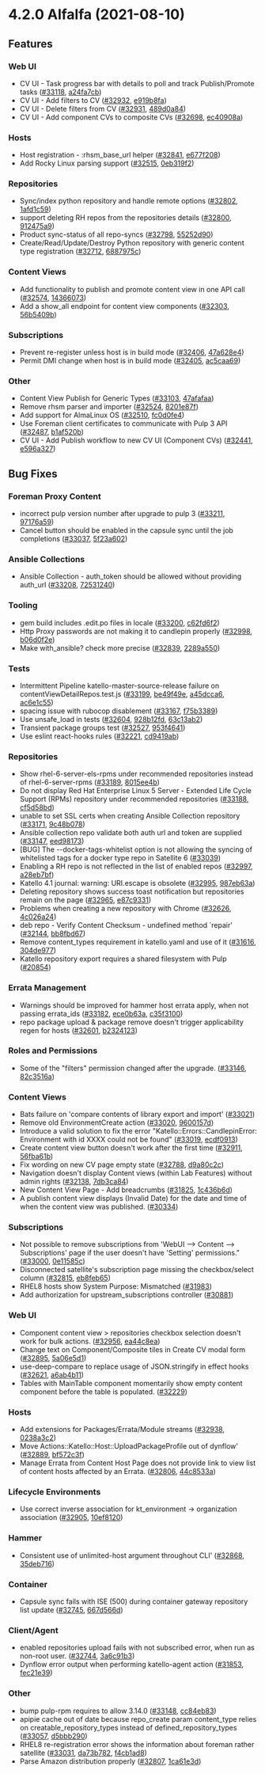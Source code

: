 # 4.2.0 Alfalfa (2021-08-10)

## Features

### Web UI
 * CV UI - Task progress bar with details to poll and track Publish/Promote tasks ([#33118](https://projects.theforeman.org/issues/33118), [a24fa7cb](https://github.com/Katello/katello.git/commit/a24fa7cbcfe4960d3f0e4bbf8786aba094b9596d))
 * CV UI - Add filters to CV ([#32932](https://projects.theforeman.org/issues/32932), [e919b8fa](https://github.com/Katello/katello.git/commit/e919b8fae7c99f4f0de3a344e56e81c7b86cc27f))
 * CV UI - Delete filters from CV ([#32931](https://projects.theforeman.org/issues/32931), [489d0a84](https://github.com/Katello/katello.git/commit/489d0a84b0bcb2e18bb1260b134ac61bec193b50))
 * CV UI - Add component CVs to composite CVs ([#32698](https://projects.theforeman.org/issues/32698), [ec40908a](https://github.com/Katello/katello.git/commit/ec40908addd2d0befc53e6d2d6220e6a2a503e06))

### Hosts
 * Host registration - :rhsm_base_url helper ([#32841](https://projects.theforeman.org/issues/32841), [e677f208](https://github.com/Katello/katello.git/commit/e677f208a11fd52b9d0a4a045edd5a15b8f8bf38))
 * Add Rocky Linux parsing support ([#32515](https://projects.theforeman.org/issues/32515), [0eb319f2](https://github.com/Katello/katello.git/commit/0eb319f230015223e83caf41035c5c80ac5a61bd))

### Repositories
 * Sync/index python repository and handle remote options ([#32802](https://projects.theforeman.org/issues/32802), [1afd1c59](https://github.com/Katello/katello.git/commit/1afd1c59f566e24a3c1e6d01eba77ae57d35db75))
 * support deleting RH repos from the repositories details ([#32800](https://projects.theforeman.org/issues/32800), [912475a9](https://github.com/Katello/katello.git/commit/912475a9b91cbbf1297b9faff3966cf61bdcf663))
 * Product sync-status of all repo-syncs ([#32798](https://projects.theforeman.org/issues/32798), [55252d90](https://github.com/Katello/katello.git/commit/55252d90f800d9969fc87a53e087b3c86d86bb7c))
 * Create/Read/Update/Destroy Python repository with generic content type registration ([#32712](https://projects.theforeman.org/issues/32712), [6887975c](https://github.com/Katello/katello.git/commit/6887975cfb8303657136cd4e0efacbf936e29b1f))

### Content Views
 * Add functionality to publish and promote content view in one API call ([#32574](https://projects.theforeman.org/issues/32574), [14366073](https://github.com/Katello/katello.git/commit/143660734dec0f7b6fa6dd33a062b33d9919b01f))
 * Add a show_all endpoint for content view components ([#32303](https://projects.theforeman.org/issues/32303), [56b5409b](https://github.com/Katello/katello.git/commit/56b5409baaac5407aff0d06e3f4afe37f3cae789))

### Subscriptions
 * Prevent re-register unless host is in build mode ([#32406](https://projects.theforeman.org/issues/32406), [47a628e4](https://github.com/Katello/katello.git/commit/47a628e4a35c95f49bd389674ac7987258ec91eb))
 * Permit DMI change when host is in build mode ([#32405](https://projects.theforeman.org/issues/32405), [ac5caa69](https://github.com/Katello/katello.git/commit/ac5caa699555fa5acdaf54d39ce362e791d13888))

### Other
 * Content View Publish for Generic Types ([#33103](https://projects.theforeman.org/issues/33103), [47afafaa](https://github.com/Katello/katello.git/commit/47afafaa8ad73c131e4e8db051d9ef64fabf3fcc))
 * Remove rhsm parser and importer ([#32524](https://projects.theforeman.org/issues/32524), [8201e87f](https://github.com/Katello/katello.git/commit/8201e87f5d30ef3511c3348941b92cef8251e144))
 * Add support for AlmaLinux OS ([#32510](https://projects.theforeman.org/issues/32510), [fc0d0fe4](https://github.com/Katello/katello.git/commit/fc0d0fe4c477c6dd44f138d836b3d8eadc5ef50c))
 * Use Foreman client certificates to communicate with Pulp 3 API ([#32487](https://projects.theforeman.org/issues/32487), [b1af520b](https://github.com/Katello/katello.git/commit/b1af520bca01eaa538492608d17ac9acd050ab95))
 * CV UI - Add Publish workflow to new CV UI (Component CVs) ([#32441](https://projects.theforeman.org/issues/32441), [e596a327](https://github.com/Katello/katello.git/commit/e596a32718b40b435abccac9944d5803e8206622))

## Bug Fixes

### Foreman Proxy Content
 * incorrect pulp version number after upgrade to pulp 3 ([#33211](https://projects.theforeman.org/issues/33211), [97176a59](https://github.com/Katello/katello.git/commit/97176a59947b14e6072b6436175d277554386308))
 * Cancel button should be enabled in the capsule sync until the job completions ([#33037](https://projects.theforeman.org/issues/33037), [5f23a602](https://github.com/Katello/katello.git/commit/5f23a60246ad77b13128efb25f1475bba24e32fb))

### Ansible Collections
 * Ansible Collection - auth_token should be allowed without providing auth_url ([#33208](https://projects.theforeman.org/issues/33208), [72531240](https://github.com/Katello/katello.git/commit/725312408d360cf2e0473159515240e4f006f7b5))

### Tooling
 * gem build includes .edit.po files in locale ([#33200](https://projects.theforeman.org/issues/33200), [c62fd6f2](https://github.com/Katello/katello.git/commit/c62fd6f241135a10052b65e0681c02d9785d3988))
 * Http Proxy passwords are not making it to candlepin properly ([#32998](https://projects.theforeman.org/issues/32998), [b06d0f2e](https://github.com/Katello/katello.git/commit/b06d0f2e9de97a1b6c92c0780461d502e17474f6))
 * Make with_ansible? check more precise ([#32839](https://projects.theforeman.org/issues/32839), [2289a550](https://github.com/Katello/katello.git/commit/2289a5506831b3cf9f5873f6e71c01c47e7792c1))

### Tests
 * Intermittent Pipeline katello-master-source-release failure on contentViewDetailRepos.test.js ([#33199](https://projects.theforeman.org/issues/33199), [be49f49e](https://github.com/Katello/katello.git/commit/be49f49e4866268b28be8ef908db1981328ff132), [a45dcca6](https://github.com/Katello/katello.git/commit/a45dcca6a08e8e9bd5354ac5e87023bd2ea18d74), [ac6e1c55](https://github.com/Katello/katello.git/commit/ac6e1c5594342c3527e54ab4439ee6b3f844d2bf))
 * spacing issue with rubocop disablement ([#33167](https://projects.theforeman.org/issues/33167), [f75b3389](https://github.com/Katello/katello.git/commit/f75b3389a0d04e651c131ee53c1c49b144e519cc))
 * Use unsafe_load in tests ([#32604](https://projects.theforeman.org/issues/32604), [928b12fd](https://github.com/Katello/katello.git/commit/928b12fd11a343f43088e9f09b01c40265c8dc51), [63c13ab2](https://github.com/Katello/katello.git/commit/63c13ab2eb1cd3505bc76ec6b034317cc1bd6d04))
 * Transient package groups test ([#32527](https://projects.theforeman.org/issues/32527), [953f4641](https://github.com/Katello/katello.git/commit/953f4641aaa0b2fad99c7fd663e99f8fd2d296c5))
 * Use eslint react-hooks rules ([#32221](https://projects.theforeman.org/issues/32221), [cd9419ab](https://github.com/Katello/katello.git/commit/cd9419abb4466bfd64bddc77f8d083ef795f168c))

### Repositories
 * Show rhel-6-server-els-rpms under recommended repositories instead of rhel-6-server-rpms ([#33189](https://projects.theforeman.org/issues/33189), [8015ee4b](https://github.com/Katello/katello.git/commit/8015ee4b9c5913cd0d1d323ba149a0f4124a2bf0))
 * Do not display Red Hat Enterprise Linux 5 Server - Extended Life Cycle Support (RPMs) repository under recommended repositories ([#33188](https://projects.theforeman.org/issues/33188), [cf5d58bd](https://github.com/Katello/katello.git/commit/cf5d58bd40bf64010ff9ce195971e3756a6f9f37))
 * unable to set SSL certs when creating Ansible Collection repository ([#33171](https://projects.theforeman.org/issues/33171), [9c48b078](https://github.com/Katello/katello.git/commit/9c48b078f206ed34c4450ef70566e70875253a15))
 * Ansible collection repo validate both auth url and token are supplied ([#33147](https://projects.theforeman.org/issues/33147), [eed98173](https://github.com/Katello/katello.git/commit/eed981730c594e6e86e41c8e86c6cc01aeac592c))
 * [BUG] The --docker-tags-whitelist option is not allowing the syncing of whitelisted tags for a docker type repo in Satellite 6 ([#33039](https://projects.theforeman.org/issues/33039))
 * Enabling a RH repo is not reflected in the list of enabled repos ([#32997](https://projects.theforeman.org/issues/32997), [a28eb7bf](https://github.com/Katello/katello.git/commit/a28eb7bf49d3f8f464c1dd3bb11742a9f47fa30c))
 * Katello 4.1 journal: warning: URI.escape is obsolete ([#32995](https://projects.theforeman.org/issues/32995), [987eb63a](https://github.com/Katello/katello.git/commit/987eb63aec385e192368c9efc009fdd71684b245))
 * Deleting repository shows success toast notification but repositories remain on the page ([#32965](https://projects.theforeman.org/issues/32965), [e87c9331](https://github.com/Katello/katello.git/commit/e87c93312fa56a0e77206ef65a6e05edddfab3cd))
 * Problems when creating a new repository with Chrome ([#32626](https://projects.theforeman.org/issues/32626), [4c026a24](https://github.com/Katello/katello.git/commit/4c026a2465262439ca9669ec0513e33f1d1e714b))
 * deb repo - Verify Content Checksum - undefined method `repair' ([#32144](https://projects.theforeman.org/issues/32144), [bb8fbd67](https://github.com/Katello/katello.git/commit/bb8fbd6784085951d7affec3eb58b91c4f9241fd))
 * Remove content_types requirement in katello.yaml and use of it ([#31616](https://projects.theforeman.org/issues/31616), [304de977](https://github.com/Katello/katello.git/commit/304de977b189990164968a7d1a482137012bc9d7))
 * Katello repository export requires a shared filesystem with Pulp ([#20854](https://projects.theforeman.org/issues/20854))

### Errata Management
 * Warnings should be improved for hammer host errata apply, when not passing errata_ids ([#33182](https://projects.theforeman.org/issues/33182), [ece0b63a](https://github.com/Katello/hammer-cli-katello.git/commit/ece0b63a2814badf4a36bb880a0e52b476f735d2), [c35f3100](https://github.com/Katello/katello.git/commit/c35f3100fda7fcdd89b34e8324b3e82c4b8b491e))
 * repo package upload & package remove doesn't trigger applicability regen for hosts ([#32601](https://projects.theforeman.org/issues/32601), [b2324123](https://github.com/Katello/katello.git/commit/b2324123bb54562a4f21c88996eec8146a83346b))

### Roles and Permissions
 * Some of the "filters" permission changed after the upgrade. ([#33146](https://projects.theforeman.org/issues/33146), [82c3516a](https://github.com/Katello/katello.git/commit/82c3516ab71ac773bff195683879b380e2bbe4f6))

### Content Views
 * Bats failure on 'compare contents of library export and import' ([#33021](https://projects.theforeman.org/issues/33021))
 * Remove old EnvironmentCreate action ([#33020](https://projects.theforeman.org/issues/33020), [9600157d](https://github.com/Katello/katello.git/commit/9600157dc1c6e2e09f405235d01557b5619514c6))
 * Introduce a valid solution to fix the error "Katello::Errors::CandlepinError: Environment with id XXXX could not be found" ([#33019](https://projects.theforeman.org/issues/33019), [ecdf0913](https://github.com/Katello/katello.git/commit/ecdf09135b70e4fc74c2d9304a66617481c0d964))
 * Create content view button doesn't work after the first time ([#32911](https://projects.theforeman.org/issues/32911), [56fba61b](https://github.com/Katello/katello.git/commit/56fba61b74e5b658e7cf50813fbe9326d0f04c1e))
 * Fix wording on new CV page empty state ([#32788](https://projects.theforeman.org/issues/32788), [d9a80c2c](https://github.com/Katello/katello.git/commit/d9a80c2c86c9a3d82ccdc6f55b49568efcf23bc3))
 * Navigation doesn't display Content views (within Lab Features) without admin rights ([#32138](https://projects.theforeman.org/issues/32138), [7db3ca84](https://github.com/Katello/katello.git/commit/7db3ca848ae1577810b40a879bc0675254226528))
 * New Content View Page - Add breadcrumbs ([#31825](https://projects.theforeman.org/issues/31825), [1c436b6d](https://github.com/Katello/katello.git/commit/1c436b6d8422b78ffd1ead4ff8b3c5c14ae1f16a))
 * A publish content view displays (Invalid Date) for the date and time of when the content view was published. ([#30334](https://projects.theforeman.org/issues/30334))

### Subscriptions
 * Not possible to remove subscriptions from 'WebUI --> Content --> Subscriptions' page if the user doesn't have 'Setting' permissions." ([#33000](https://projects.theforeman.org/issues/33000), [0e11585c](https://github.com/Katello/katello.git/commit/0e11585c3859472a2decc4e6579cda25f9753855))
 * Disconnected satellite's subscription page missing the checkbox/select column ([#32815](https://projects.theforeman.org/issues/32815), [eb8feb65](https://github.com/Katello/katello.git/commit/eb8feb65f9cca8ff793121aca4912cd694e19e9f))
 * RHEL8 hosts show System Purpose: Mismatched ([#31983](https://projects.theforeman.org/issues/31983))
 * Add authorization for upstream_subscriptions controller ([#30881](https://projects.theforeman.org/issues/30881))

### Web UI
 * Component content view > repositories checkbox selection doesn't work for bulk actions. ([#32956](https://projects.theforeman.org/issues/32956), [ea44c8ea](https://github.com/Katello/katello.git/commit/ea44c8eab2597b6234f1a4b0efbb1bd6cd7e4ffc))
 * Change text on Component/Composite tiles in Create CV modal form ([#32895](https://projects.theforeman.org/issues/32895), [5a06e5d1](https://github.com/Katello/katello.git/commit/5a06e5d17a0956bddc4ae90384d767dde0d973a9))
 * use-deep-compare to replace usage of JSON.stringify in effect hooks ([#32621](https://projects.theforeman.org/issues/32621), [a6ab4b11](https://github.com/Katello/katello.git/commit/a6ab4b11fadaefcea2f5caf8cac19334cb7f5573))
 * Tables with MainTable component momentarily show empty content component before the table is populated. ([#32229](https://projects.theforeman.org/issues/32229))

### Hosts
 * Add extensions for Packages/Errata/Module streams ([#32938](https://projects.theforeman.org/issues/32938), [0238a3c2](https://github.com/Katello/katello.git/commit/0238a3c2a510012c7cd81635337ed7b7761a5454))
 * Move Actions::Katello::Host::UploadPackageProfile out of dynflow' ([#32889](https://projects.theforeman.org/issues/32889), [bf572c3f](https://github.com/Katello/katello.git/commit/bf572c3f761c167a3bf3d91b49b0ca8bda58074a))
 * Manage Errata from Content Host Page does not provide link to view list of content hosts affected by an Errata. ([#32806](https://projects.theforeman.org/issues/32806), [44c8533a](https://github.com/Katello/katello.git/commit/44c8533ab4ce792253a9cafb9c93e83f67db1cd5))

### Lifecycle Environments
 * Use correct inverse association for kt_environment -> organization association ([#32905](https://projects.theforeman.org/issues/32905), [10ef8120](https://github.com/Katello/katello.git/commit/10ef81200b4694401d66b58f1c7d36caa79ef40a))

### Hammer
 * Consistent use of unlimited-host argument throughout CLI' ([#32868](https://projects.theforeman.org/issues/32868), [35deb716](https://github.com/Katello/hammer-cli-katello.git/commit/35deb71684e25633d153c0f10f657811482deb35))

### Container
 * Capsule sync fails with ISE (500) during container gateway repository list update ([#32745](https://projects.theforeman.org/issues/32745), [667d566d](https://github.com/Katello/smart_proxy_container_gateway.git/commit/667d566d625b3a7309b94a33e094c45069aae183))

### Client/Agent
 * enabled repositories upload fails with not subscribed error, when run as non-root user. ([#32744](https://projects.theforeman.org/issues/32744), [3a6c91b3](https://github.com/Katello/katello-host-tools.git/commit/3a6c91b3c794eac3f08053731bc25a992e4765d0))
 * Dynflow error output when performing katello-agent action ([#31853](https://projects.theforeman.org/issues/31853), [fec21e39](https://github.com/Katello/katello.git/commit/fec21e39b51a4a46d425f87e897176358d101344))

### Other
 * bump pulp-rpm requires to allow 3.14.0 ([#33148](https://projects.theforeman.org/issues/33148), [cc84eb83](https://github.com/Katello/katello.git/commit/cc84eb83e4f267106b15ec8cdf47862f6c6ffadc))
 * apipie cache out of date because repo_create param content_type relies on creatable_repository_types instead of defined_repository_types ([#33057](https://projects.theforeman.org/issues/33057), [d5bbb290](https://github.com/Katello/katello.git/commit/d5bbb290811e9d1d9880ddbb5e5467636747bb30))
 * RHEL8 re-registration error shows the information about foreman rather satellite ([#33031](https://projects.theforeman.org/issues/33031), [da73b782](https://github.com/Katello/katello.git/commit/da73b7824661e58062e2803d930a3ceb07f8bef4), [f4cb1ad8](https://github.com/Katello/katello.git/commit/f4cb1ad8dc59efda0d3d798248a7d9a29fcaeecf))
 * Parse Amazon distribution properly ([#32807](https://projects.theforeman.org/issues/32807), [1ca61e3d](https://github.com/Katello/katello.git/commit/1ca61e3d2155a7e5245185fb3aeb2e26c65dcf80))
